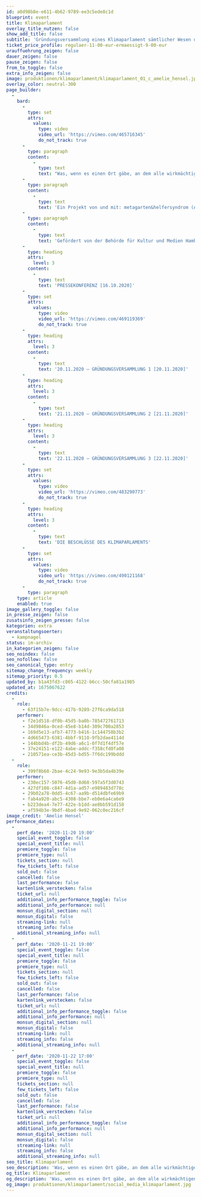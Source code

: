 ```yaml
---
id: a0d98b8e-e611-4b62-9789-ee3c5ede8c1d
blueprint: event
title: Klimaparlament
overlay_title_nutzen: false
show_add_title: false
subtitle: 'Gründungsversammlung eines Klimaparlament sämtlicher Wesen und Unwesen'
ticket_price_profile: regulaer-11-00-eur-ermaessigt-9-00-eur
urauffuehrung_zeigen: false
dauer_zeigen: false
pause_zeigen: false
from_to_toggle: false
extra_info_zeigen: false
image: produktionen/klimaparlament/klimaparlament_01_c_amelie_hensel.jpg
overlay_color: neutral-300
page_builder:
  -
    bard:
      -
        type: set
        attrs:
          values:
            type: video
            video_url: 'https://vimeo.com/465716345'
            do_not_track: true
      -
        type: paragraph
        content:
          -
            type: text
            text: "Was, wenn es einen Ort gäbe, an dem alle wirkmächtigen Wesen: Bäume, Stadttauben, Zoogiraffen, Elbe, Schierlings-Wasserfenchel; aber auch menschen­gemachte Akteure wie Kohlekraftwerke, Cum-Ex-Geschäfte, HVV-Fähre, Tanzende Türme … über das Klima mitsprechen könnten? Im November wird in Hamburg das KLIMAPARLAMENT SÄMTLICHER WESEN UND UNWESEN gegründet. In dieser Online-Theateraufführung sollen wirksame Wesen und Unwesen der Erde mitsprechen können. Die Künstler haben drei Monate lang menschliche Botschafter gesucht, die nun mit Unterstützung professioneller Ton-Dolmetscher, Live-Streamer und Gebärdensprachdolmetscherinnen die Appelle nicht-menschlicher Wesen vorbringen werden. Wer ist dem Ruf gefolgt? Welche Koalitionen und Konflikte zeichnen sich ab? Mit welchem Recht bestimmen Menschen über den Planeten, obwohl die Menschheit nur 0,01% der Biomasse der Erde ausmacht? Und: Wird sich eine Mehrheit für die Erde zusammenraufen?\_"
      -
        type: paragraph
        content:
          -
            type: text
            text: 'Ein Projekt von und mit: metagarten&helfersyndrom (Annette Haunschild, Amelie Hensel, Judith Henning, Luz Dary Mina Gomez, Steffen Lars Popp, Christoph Rothmeier, Christian Wittki) sowie Botschafter*innen sämtlicher Wesen in und um Hamburg.'
      -
        type: paragraph
        content:
          -
            type: text
            text: 'Gefördert von der Behörde für Kultur und Medien Hamburg, dem Fonds Soziokultur, ZEIT-Stiftung Ebelin und Gerd Bucerius.'
      -
        type: heading
        attrs:
          level: 3
        content:
          -
            type: text
            text: 'PRESSEKONFERENZ [16.10.2020]'
      -
        type: set
        attrs:
          values:
            type: video
            video_url: 'https://vimeo.com/469119369'
            do_not_track: true
      -
        type: heading
        attrs:
          level: 3
        content:
          -
            type: text
            text: '20.11.2020 – GRÜNDUNGSVERSAMMLUNG 1 [20.11.2020]'
      -
        type: heading
        attrs:
          level: 3
        content:
          -
            type: text
            text: '21.11.2020 – GRÜNDUNGSVERSAMMLUNG 2 [21.11.2020]'
      -
        type: heading
        attrs:
          level: 3
        content:
          -
            type: text
            text: '22.11.2020 – GRÜNDUNGSVERSAMMLUNG 3 [22.11.2020]'
      -
        type: set
        attrs:
          values:
            type: video
            video_url: 'https://vimeo.com/483290773'
            do_not_track: true
      -
        type: heading
        attrs:
          level: 3
        content:
          -
            type: text
            text: 'DIE BESCHLÜSSE DES KLIMAPARLAMENTS'
      -
        type: set
        attrs:
          values:
            type: video
            video_url: 'https://vimeo.com/490121168'
            do_not_track: true
      -
        type: paragraph
    type: article
    enabled: true
image_gallery_toggle: false
in_presse_zeigen: false
zusatsinfo_zeigen_presse: false
kategorien: extra
veranstaltungsoerter:
  - kampnagel
status: im-archiv
in_kategorien_zeigen: false
seo_noindex: false
seo_nofollow: false
seo_canonical_type: entry
sitemap_change_frequency: weekly
sitemap_priority: 0.5
updated_by: b1a43fd3-c865-4122-b6cc-50cfa81a1985
updated_at: 1675067622
credits:
  -
    role:
      - 63f15b7e-9dcc-417b-9289-27f6ca9da518
    performer:
      - f2e1d518-df0b-45d5-ba0b-785472761713
      - 34d9846a-0ced-45e8-b14d-309c700a2853
      - 169d5e13-afb7-4773-b416-1c144758b3b2
      - 4d665473-6381-4bbf-9110-9fb2dae4114d
      - 144bbd4b-df2b-49d6-a6c1-0f7d1f4df57e
      - 37e24151-e122-4abe-addc-f358cfd0fa08
      - 210571ea-ce3b-45d3-bd55-7f6dc199bddd
  -
    role:
      - 399f8b68-2bae-4c24-9e93-9e3b5da4b39e
    performer:
      - 230ec157-5076-45d0-8d68-597a5f3d0743
      - 427df108-c847-4d1a-ad57-e989483d778c
      - 29b02a78-0dd5-4c67-aa9b-d514dbfe69b9
      - fab4a920-abc5-4308-bbe7-eb0e6a4ca6e9
      - b223dea4-7e77-422e-b1dd-ae8bb591d158
      - af594b3e-9bdf-4bad-9e92-062c0ec216cf
image_credit: 'Amelie Hensel'
performance_dates:
  -
    perf_date: '2020-11-20 19:00'
    special_event_toggle: false
    special_event_title: null
    premiere_toggle: false
    premiere_type: null
    tickets_section: null
    few_tickets_left: false
    sold_out: false
    cancelled: false
    last_performance: false
    kartenlink_verstecken: false
    ticket_url: null
    additional_info_performance_toggle: false
    additional_info_performance: null
    monsun_digital_section: null
    monsun_digital: false
    streaming-link: null
    streaming_info: false
    additional_streaming_info: null
  -
    perf_date: '2020-11-21 19:00'
    special_event_toggle: false
    special_event_title: null
    premiere_toggle: false
    premiere_type: null
    tickets_section: null
    few_tickets_left: false
    sold_out: false
    cancelled: false
    last_performance: false
    kartenlink_verstecken: false
    ticket_url: null
    additional_info_performance_toggle: false
    additional_info_performance: null
    monsun_digital_section: null
    monsun_digital: false
    streaming-link: null
    streaming_info: false
    additional_streaming_info: null
  -
    perf_date: '2020-11-22 17:00'
    special_event_toggle: false
    special_event_title: null
    premiere_toggle: false
    premiere_type: null
    tickets_section: null
    few_tickets_left: false
    sold_out: false
    cancelled: false
    last_performance: false
    kartenlink_verstecken: false
    ticket_url: null
    additional_info_performance_toggle: false
    additional_info_performance: null
    monsun_digital_section: null
    monsun_digital: false
    streaming-link: null
    streaming_info: false
    additional_streaming_info: null
seo_title: Klimaparlament
seo_description: 'Was, wenn es einen Ort gäbe, an dem alle wirkmächtigen Wesen: Bäume, Stadttauben, Kohlekraftwerke, Tanzende Türme… über das Klima mitsprechen könnten?'
og_title: Klimaparlament
og_description: 'Was, wenn es einen Ort gäbe, an dem alle wirkmächtigen Wesen: Bäume, Stadttauben, Kohlekraftwerke, Tanzende Türme… über das Klima mitsprechen könnten?'
og_image: produktionen/klimaparlament/social_media_klimaparlament.jpg
---
```

